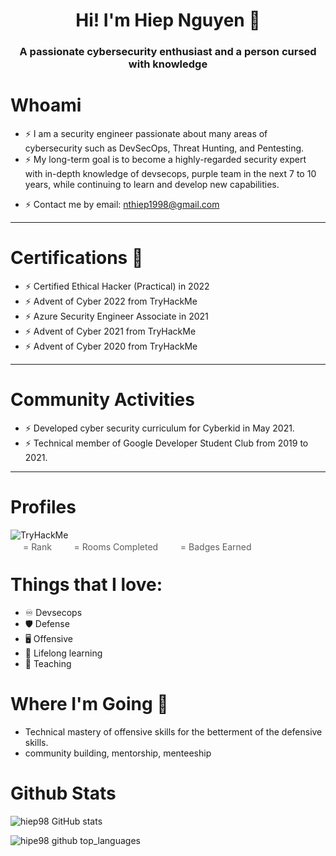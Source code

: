 <div align=center> 
  <h1> Hi! I'm Hiep Nguyen 👋 </h1> 

<!-- [![pmat](https://img.shields.io/badge/PMAT-Available%20Now!-purple?style=for-the-badge)](https://academy.tcm-sec.com/p/practical-malware-analysis-triage)
[![Website](https://img.shields.io/website?label=HuskyHacks.dev&style=for-the-badge&url=https%3A%2F%2Fhuskyhacks.dev)](https://huskyhacks.dev/)
[![Cosmo](https://img.shields.io/static/v1?label=COSMO&message=SLEEPING&color=008080&style=for-the-badge)](https://github.com/HuskyHacks/PMAT-labs/blob/main/cosmo.jpeg)
[![Notes](https://img.shields.io/website?label=notes.huskyHacks.dev&style=for-the-badge&url=https%3A%2F%2Fnotes.huskyhacks.dev)](https://notes.huskyhacks.dev/) -->
<h3 align="center">A passionate cybersecurity enthusiast and a person cursed with knowledge</h3>
</div>

# Whoami
- ⚡ I am a security engineer passionate about many areas of cybersecurity such as DevSecOps, Threat Hunting, and Pentesting.
- ⚡ My long-term goal is to become a highly-regarded security expert with in-depth knowledge of devsecops, purple team in the next 7 to 10 years, while continuing to learn and develop new capabilities.
<!-- - ⚡ I’m currently learning **Offensive Security for OSEP** and preparing for **CRTE**
- ⚡ I'm currently publishing blogs about Active Directory Attacking and Defending on my blog
- ⚡ I regularly write articles about Cybersecurity, Red Teaming, and CTF writeup's on [https:/0xStarlight.github.io/](https://0xStarlight.github.io/)
 -->
- ⚡ Contact me by email: nthiep1998@gmail.com

---

# Certifications 📜
- ⚡ Certified Ethical Hacker (Practical) in 2022
- ⚡ Advent of Cyber 2022 from TryHackMe
- ⚡ Azure Security Engineer Associate in 2021
- ⚡ Advent of Cyber 2021 from TryHackMe
- ⚡ Advent of Cyber 2020 from TryHackMe


---

# Community Activities
- ⚡ Developed cyber security curriculum for Cyberkid in May 2021.
- ⚡ Technical member of Google Developer Student Club from 2019 to 2021.


---

<!-- # Achievements
- ⚡ Achieved HackTheBox HallOfFame top 50 and top 2 in India (2022)
- ⚡ Achieved the rank of 13 at DEADFACE 2022 CTF competition with Activate Windows
- ⚡ Achieved the rank of 32 at Synack 2022 CTF competition with Activate Windows
- ⚡ Achieved the rank of 4 at Standoff365 2022 CTF competition with Activate Windows
- ⚡ Achieved the rank of 43/7024 teams at HackTheBox Cyber Apocalypse 2022 CTF competition
- ⚡ Achieved the rank of 4579 at Google's 2022 Hashcode competition
- ⚡ Achieved the rank of 82/648 teams at DEF CON 29 Red Team 2021 CTF competition
- ⚡ Achieved the rank of 300/4740 teams at HackTheBox Cyber Apocalypse 2021 CTF competition 
- ⚡ Achieved the rank of 1020/6491 players at NahamCon 2021 CTF competition

---
 -->
# Profiles
<img src="https://tryhackme-badges.s3.amazonaws.com/daichizan.png" alt="TryHackMe">

<!-- <div style="float:left; width: 100%; opacity: 0.7;">
<img style="height: 16px" src="https://assets.tryhackme.com/img/badges/trophy.png"> <span class="mr-1">= Rank </span>
<img style="height: 16px" src="https://assets.tryhackme.com/img/badges/door.png"> <span class="mr-1">= Rooms Completed </span>
<img style="height: 16px" src="https://assets.tryhackme.com/img/badges/target.png"> <span class="mr-1">= Badges Earned </span>
</div> -->

<div style="float:left; width: 100%; opacity: 0.7;">
<img style="height: 16px" src="https://assets.tryhackme.com/img/badges/trophy.png"> <span class="mr-1">= Rank </span>
&nbsp;&nbsp;
<img style="height: 16px" src="https://assets.tryhackme.com/img/badges/door.png"> <span class="mr-1">= Rooms Completed </span>
&nbsp;&nbsp;
<img style="height: 16px" src="https://assets.tryhackme.com/img/badges/target.png"> <span class="mr-1">= Badges Earned </span>
</div>

---

# Things that I love:
- ♾️ Devsecops
- 🛡️ Defense
- 🖥️ Offensive
- 📒 Lifelong learning
- 📕 Teaching

<!-- # Where I've Been
- ⚔️ USMC (Intel, IT Admin)
- 🧪 MIT Lincoln Laboratory (Lead Cybersecurity Analyst, Space Systems and Technology Research Division 🛰️)
- 🏧 [REDACTED] Big Bank 💰 | 🔴 Red Team Operator & Exploit Developer 
- 🌐 SimSpace | Principal Security Researcher & Staff Red Team Engineer
- 🏫 Co-founder @ [The Taggart Institue](https://taggartinstitute.org/)
- 🏫 Northeastern University | 🅝🅔🅤 
- 🎓 Rochester Institute of Technology | 🆁🅸🆃 -->


# Where I'm Going 🧭
<!-- - Affordable, accessible cybersecurity training content for everyone. -->
- Technical mastery of offensive skills for the betterment of the defensive skills.
- community building, mentorship, menteeship




<!-- # My Projects 🚧
- 🏃 [O-Course](https://github.com/HuskyHacks/O-Course)
- 👥[ShadowSteal](https://github.com/HuskyHacks/ShadowSteal)
- 🪐[Blue-Jupyter](https://github.com/HuskyHacks/blue-jupyter)
- 🐞 [PMAT](https://academy.tcm-sec.com/p/practical-malware-analysis-triage)
- 🐛 [MalAPIReader](https://github.com/HuskyHacks/MalAPIReader)
- 🦠 Malware Delivery via Notion - [LOTS Project: Notion.so](https://lots-project.com/site/2a2e6e6f74696f6e2e73697465) | [Original Tweet](https://twitter.com/HuskyHacksMK/status/1483239358329151491)
- 🎯 [OffensiveNotion](https://github.com/mttaggart/OffensiveNotion) | 🦚 [OffensiveNotion Tweet](https://twitter.com/HuskyHacksMK/status/1498025202151608322)
- 🦀 Experimentation in Rust's Offensive Applications >  [Rusty Token Manipulation](https://github.com/HuskyHacks/RustyTokenManipulation) | [Rusty Process Injectors](https://github.com/HuskyHacks/RustyProcessInjectors) | PRs submitted to [OffensiveRust](https://github.com/trickster0/OffensiveRust)
- 👑 MSFVenom Nim shellcode generation support | [Merged PR](https://github.com/rapid7/metasploit-framework/pull/16973)

<!-- # Talks 🎤
- [VetSecCon 2020 - Husky vs WannaCry: A Crash Course in Malware RE, Oct 2022](https://youtu.be/u_dNBYViuGs)
- [VetSecCon 2020 - Knowing The Way Broadly: The Craftsperson Mindset, Oct 2022](https://youtu.be/uXObkeSAsBQ)
- [DEF CON 615 - The Crown: Exploratory Analysis of Nim Malware, Jan 25th 2022](https://youtu.be/mCWzEh8gJuk) | [Github Repo for the talk](https://github.com/HuskyHacks/the-crown-defcon615)

# CVEs 🐛
- [CVE-2021-38699](https://github.com/HuskyHacks/CVE-2021-38699-Reflected-XSS) -->


# Github Stats

![hiep98 GitHub stats](https://github-readme-stats.vercel.app/api?username=hiep98&theme=dracula&show_icons=true)

![hipe98 github top_languages](https://github-readme-stats.vercel.app/api/top-langs?username=hiep98&show_icons=true&locale=en&layout=compact&theme=tokyonight)


<!-- # Connect with me:

# Connect with me
<img alt="Twitter Follow" src="https://img.shields.io/twitter/follow/Bhaskarpal__?color=blue&label=follow%20%40Bhaskarpal__&logo=twitter&style=for-the-badge">

[<img align="left" width="45px" src="https://raw.githubusercontent.com/iconic/open-iconic/master/svg/globe.svg" />][website]
[<img align="left" width="45px" src="https://cdn.jsdelivr.net/npm/simple-icons@v3/icons/twitter.svg" />][twitter]

<br />
<br />


---
 -->




<!-- 
 #📕 Blog Posts

<!-- BLOG-POST-LIST:START -->
<!-- - 📡 [Red Team Infrastructure Done Right](https://notes.huskyhacks.dev/blog/red-team-infrastructure-done-right)
- 🎯 [We Put A C2 In Your Notetaking App: OffensiveNotion](https://medium.com/@huskyhacks.mk/we-put-a-c2-in-your-notetaking-app-offensivenotion-3e933bace332)
- 👑 [Nim on the Attack: Process Injection Using Nim and the Windows API](https://huskyhacks.dev/2021/07/17/nim-exploit-dev/)
- 🔴 [Zero-Point Security Red Team Ops 2021 Update](https://huskyhacks.dev/2021/08/04/rto-2021/)
- 💉 [DLL Hijacking & DLL Proxying An SNES Emulator](https://huskyhacks.dev/2021/08/29/dll-hijacking-dll-proxying-an-snes-emulator/)
- 🦠 [Husky vs. WannaCry: A Crash Course in Malware Reverse-Engineering](https://huskyhacks.dev/2020/08/15/husky-vs-wannacry/) -->


<!-- ➡️ [More blog posts...](https://huskyhacks.dev/blog-feed/)

[website]: https://huskyhacks.dev
[twitter]: https://twitter.com/HuskyHacksMK
[pmat]:https://academy.tcm-sec.com -->

<!-- ---  -->

<!-- 
# Acknowledgements
- I built my home page off of the incredible template created by codeSTACKr. Check out the tutorial on how to make a sweet GitHub homepage [here](https://www.youtube.com/watch?v=ECuqb5Tv9qI&ab_channel=codeSTACKr). And check out his profile page [here](https://github.com/codeSTACKr). -->

